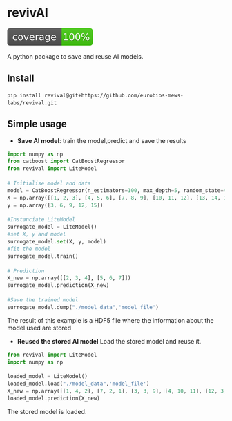 # revivAl

![code coverage](https://raw.githubusercontent.com/eurobios-mews-labs/revivAl/coverage-badge/coverage.svg?raw=true)

A python package to save and reuse AI models.

## Install

`pip install revival@git+https://github.com/eurobios-mews-labs/revival.git`

## Simple usage

* **Save AI model**: train the model,predict and save the results

```python
import numpy as np
from catboost import CatBoostRegressor
from revival import LiteModel

# Initialise model and data
model = CatBoostRegressor(n_estimators=100, max_depth=5, random_state=42)
X = np.array([[1, 2, 3], [4, 5, 6], [7, 8, 9], [10, 11, 12], [13, 14, 15]])
y = np.array([3, 6, 9, 12, 15])

#Instanciate LiteModel
surrogate_model = LiteModel()
#set X, y and model
surrogate_model.set(X, y, model)
#fit the model
surrogate_model.train()

# Prediction
X_new = np.array([[2, 3, 4], [5, 6, 7]])
surrogate_model.prediction(X_new)

#Save the trained model
surrogate_model.dump("./model_data",'model_file')
```

The result of this example is a HDF5 file where the information about the model used are stored

* **Reused the stored AI model** Load the stored model and reuse it.

```python
from revival import LiteModel
import numpy as np

loaded_model = LiteModel()
loaded_model.load("./model_data",'model_file')
X_new = np.array([[1, 4, 2], [7, 2, 1], [3, 3, 9], [4, 10, 11], [12, 3, 11]])
loaded_model.prediction(X_new)
```

The stored model is loaded.
